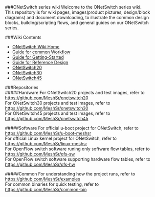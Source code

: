 ###ONetSwitch series wiki
Welcome to the ONetSwitch series wiki.  
This repository is for wiki pages, images(product pictures, design/block diagrams) and document downloading, to illustrate the common design blocks, building/scripting flows, and general guides on our ONetSwitch series.  

###Wiki Contents
* [ONetSwitch Wiki Home](https://github.com/meshsr/wiki/wiki)  
* [Guide for common Workflow](https://github.com/MeshSr/wiki/wiki/Guide-Workflow)  
* [Guide for Getting-Started](https://github.com/MeshSr/wiki/wiki/Guide-Getting-Started)  
* [Guide for Reference Design](https://github.com/MeshSr/wiki/wiki/Guide-Reference-Design)  
* [ONetSwitch20](https://github.com/MeshSr/wiki/wiki/ONetSwitch20)
* [ONetSwitch30](https://github.com/MeshSr/wiki/wiki/ONetSwitch30)
* [ONetSwitch45](https://github.com/MeshSr/wiki/wiki/ONetSwitch45)

###Repositories  
#####Hardware
For ONetSwitch20 projects and test images, refer to https://github.com/MeshSr/onetswitch20  
For ONetSwitch30 projects and test images, refer to https://github.com/MeshSr/onetswitch30  
For ONetSwitch45 projects and test images, refer to https://github.com/MeshSr/onetswitch45  

#####Software
For official u-boot project for ONetSwitch, refer to https://github.com/MeshSr/u-boot-meshsr  
For official Linux kernel project for ONetSwitch, refer to https://github.com/MeshSr/linux-meshsr  
For OpenFlow switch software runing only software flow tables, refer to https://github.com/MeshSr/ofs-sw  
For OpenFlow switch software supporting hardware flow tables, refer to https://github.com/MeshSr/ofs-hw  

#####Common
For understanding how the project runs, refer to https://github.com/MeshSr/examples  
For common binaries for quick testing, refer to https://github.com/MeshSr/common-bin  
